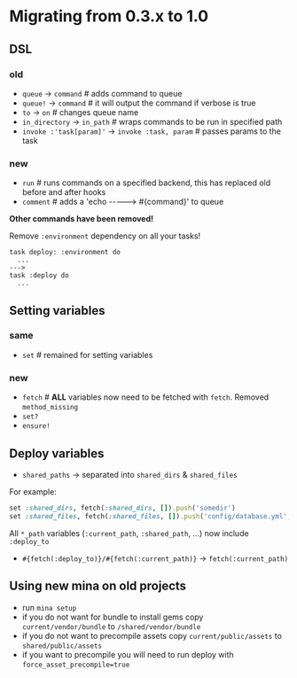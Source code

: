 # Migrating from 0.3.x to 1.0

## DSL

### old
* `queue`         -> `command`  # adds command to queue
* `queue!`        -> `command`  # it will output the command if verbose is true
* `to`            -> `on`       # changes queue name
* `in_directory`  -> `in_path`  # wraps commands to be run in specified path
* `invoke :'task[param]'` -> `invoke :task, param`  # passes params to the task

### new
* `run`                         # runs commands on a specified backend, this has replaced old before and after hooks
* `comment`                     # adds a 'echo -----> #{command}' to queue

**Other commands have been removed!**

Remove `:environment` dependency on all your tasks!
```
task deploy: :environment do
  ...
--->
task :deploy do
  ...
```

## Setting variables

### same
* `set`                         # remained for setting variables

### new
* `fetch`                       # **ALL** variables now need to be fetched with `fetch`. Removed `method_missing`
* `set?`
* `ensure!`

## Deploy variables

* `shared_paths` -> separated into `shared_dirs` & `shared_files`

For example:

```rb
set :shared_dirs, fetch(:shared_dirs, []).push('somedir')
set :shared_files, fetch(:shared_files, []).push('config/database.yml', 'config/secrets.yml')
```

All `*_path` variables (`:current_path`, `:shared_path`, ...) now include `:deploy_to`
* `#{fetch(:deploy_to)}/#{fetch(:current_path)}` -> `fetch(:current_path)`

## Using new mina on old projects

* run `mina setup`
* if you do not want for bundle to install gems copy `current/vendor/bundle` to `/shared/vendor/bundle`
* if you do not want to precompile assets copy `current/public/assets` to `shared/public/assets`
* if you want to precompile you will need to run deploy with `force_asset_precompile=true`
